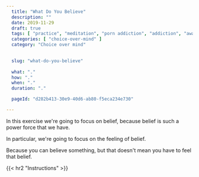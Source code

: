 ```yaml
---
  title: "What Do You Believe"
  description: ""
  date: 2019-11-29
  draft: true
  tags: [ "practice", "meditation", "porn addiction", "addiction", "awareness", "awareness exercises", "perspective", "nofap", "neverfap", "neverfap deluxe" ]
  categories: [ "choice-over-mind" ]
  category: "Choice over mind"

  
  slug: "what-do-you-believe"
  
  what: "."
  how: "."
  when: "."
  duration: "."

  pageId: "d282b413-30e9-40d6-ab80-f5eca234e730"

---
```


In this exercise we're going to focus on belief, because belief is such a power force that we have. 

In particular, we're going to focus on the feeling of belief.

Because you can believe something, but that doesn't mean you have to feel that belief. 




<!-- {{< hr2 "Context" >}} -->


{{< hr2 "Instructions" >}}


<!-- 
{{< hr2 "Additional Resources" >}}  -->

<!-- maybe link to other  -->

